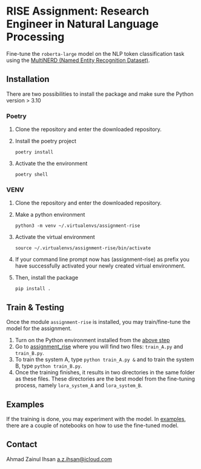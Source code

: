 # RISE Assignment: Research Engineer in Natural Language Processing
Fine-tune the `roberta-large` model on the NLP token classification task using the [MultiNERD (Named Entity Recognition Dataset)](https://huggingface.co/datasets/Babelscape/multinerd).

## Installation 
There are two possibilities to install the package and make sure the Python version > 3.10
### Poetry
1. Clone the repository and enter the downloaded repository.
2. Install the poetry project

   ```poetry install```

4. Activate the the environment

   ```poetry shell```
   
### VENV
1. Clone the repository and enter the downloaded repository.
2. Make a python environment
   
   ```python3 -m venv ~/.virtualenvs/assignment-rise```
3. Activate the virtual environment
  
   ```source ~/.virtualenvs/assignment-rise/bin/activate```

4. If your command line prompt now has (assignment-rise) as prefix you have successfully activated your newly created virtual environment.
5. Then, install the package
   
   ```pip install .```


## Train & Testing 
Once the module `assignment-rise` is installed, you may train/fine-tune the model for the assignment.
1. Turn on the Python environment installed from the [above step](#installation)
2. Go to [assignment_rise](/assignment_rise/) where you will find two files: `train_A.py` and `train_B.py`. 
3. To train the system A, type `python train_A.py &` and to train the system B, type `python train_B.py`.
4. Once the training finishes, it results in two directories in the same folder as these files. These directories are the best model from the fine-tuning process, namely `lora_system_A` and `lora_system_B`.

## Examples
If the training is done, you may experiment with the model. In [examples](/assignment_rise/examples/), there are a couple of notebooks on how to use the fine-tuned model. 


## Contact
Ahmad Zainul Ihsan
a.z.ihsan@icloud.com
